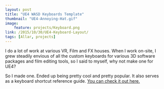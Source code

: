 ```yaml
---
layout: post
title: "UE4 WASD Keyboards Template"
thumbnail: "UE4-Annoying-Hat.gif"
image:
    feature: projects/Keyboard.png
link: /2015/10/30/UE4-Keyboard-Layout/
tags: [Allar, projects]
---
```


I do a lot of work at various VR, Film and FX houses. When I work on-site, I grew steadily envious of all the custom keyboards for various 3D software packages and film editing tools, so I said to myself, why not make one for UE4?

So I made one. Ended up being pretty cool and pretty popular. It also serves as a keyboard shortcut reference guide. [You can check it out here.](/2015/10/30/UE4-Keyboard-Layout/)